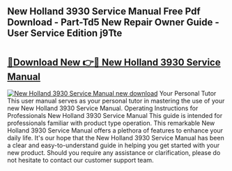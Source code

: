 ## New Holland 3930 Service Manual Free Pdf Download - Part-Td5 New Repair Owner Guide - User Service Edition j9Tte

# <h2><a href="http://bc86584.oget.top/?id=New+Holland+3930+Service+Manual">🔗Download New 👉🔴 New Holland 3930 Service Manual</a></h2>

[![New Holland 3930 Service Manual new download](https://i.imgur.com/5g1atiW.png)](http://bc86584.oget.top/?id=New+Holland+3930+Service+Manual)
Your Personal Tutor This user manual serves as your personal tutor in mastering the use of your new New Holland 3930 Service Manual. Operating Instructions for Professionals New Holland 3930 Service Manual This guide is intended for professionals familiar with product type operation. This remarkable New Holland 3930 Service Manual offers a plethora of features to enhance your daily life. It's our hope that the New Holland 3930 Service Manual has been a clear and easy-to-understand guide in helping you get started with your new product. Should you require any assistance or clarification, please do not hesitate to contact our customer support team.
